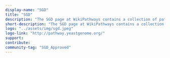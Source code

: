 ```yaml
---
display-name: "SGD"
title: "SGD"
description: "The SGD page at WikiPathways contains a collection of pathways curated by the SGD team. The Saccharomyces Genome Database (SGD) provides comprehensive integrated biological information for the budding yeast Saccharomyces cerevisiae along with search and analysis tools to explore these data, enabling the discovery of functional relationships between sequence and gene products in fungi and higher organisms."
short-description: "The SGD page at WikiPathways contains a collection of pathways curated by the SGD team."
logo: "../assets/img/sgd.jpeg"
logo-link: "http://pathway.yeastgenome.org/"
support:
contribute:
community-tag: "SGD_Approved"
---
```

